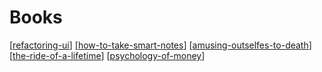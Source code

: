 # Books
[[refactoring-ui]]
[[how-to-take-smart-notes]]
[[amusing-outselfes-to-death]]
[[the-ride-of-a-lifetime]]
[[psychology-of-money]]

[//begin]: # "Autogenerated link references for markdown compatibility"
[refactoring-ui]: refactoring-ui/refactoring-ui.md "Refactoring UI"
[how-to-take-smart-notes]: how-to-take-smart-notes/how-to-take-smart-notes.md "How to take smart notes"
[amusing-outselfes-to-death]: amusing-ourselfes-to-death/amusing-outselfes-to-death.md "Amusing ourselves to death"
[the-ride-of-a-lifetime]: the-ride-of-a-lifetime/the-ride-of-a-lifetime.md "The ride of a lifetime"
[psychology-of-money]: psychology-of-money/psychology-of-money.md "The Psychology of Money"
[//end]: # "Autogenerated link references"
